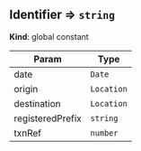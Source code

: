 <a name="Identifier"></a>

## Identifier ⇒ <code>string</code>
**Kind**: global constant  

| Param | Type |
| --- | --- |
| date | <code>Date</code> | 
| origin | <code>Location</code> | 
| destination | <code>Location</code> | 
| registeredPrefix | <code>string</code> | 
| txnRef | <code>number</code> | 

